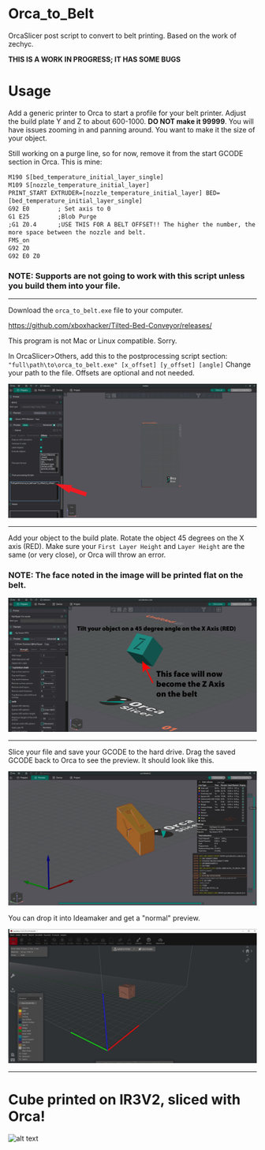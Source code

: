 # Orca_to_Belt
OrcaSlicer post script to convert to belt printing.
Based on the work of zechyc.

**THIS IS A WORK IN PROGRESS; IT HAS SOME BUGS**

# Usage

Add a generic printer to Orca to start a profile for your belt printer. Adjust the build plate Y and Z to about 600-1000. **DO NOT make it 99999**. You will have issues zooming in and panning around. You want to make it the size of your object.

Still working on a purge line, so for now, remove it from the start GCODE section in Orca. This is mine:
```
M190 S[bed_temperature_initial_layer_single]
M109 S[nozzle_temperature_initial_layer]
PRINT_START EXTRUDER=[nozzle_temperature_initial_layer] BED=[bed_temperature_initial_layer_single]
G92 E0        ; Set axis to 0
G1 E25        ;Blob Purge
;G1 Z0.4      ;USE THIS FOR A BELT OFFSET!! The higher the number, the more space between the nozzle and belt.
FMS_on
G92 Z0
G92 E0 Z0

```

### NOTE: Supports are not going to work with this script unless you build them into your file.

---
Download the `orca_to_belt.exe` file to your computer.

https://github.com/xboxhacker/Tilted-Bed-Conveyor/releases/

This program is not Mac or Linux compatible. Sorry.


In OrcaSlicer>Others, add this to the postprocessing script section:
`"full\path\to\orca_to_belt.exe" [x_offset] [y_offset] [angle]`
Change your path to the file. Offsets are optional and not needed.

![alt text](https://github.com/xboxhacker/Tilted-Bed-Conveyor/blob/master/images/postporcessing.png)

---

 Add your object to the build plate. Rotate the object 45 degrees on the X axis (RED). Make sure your `First Layer Height` and `Layer Height` are the same (or very close), or Orca will throw an error.

### NOTE: The face noted in the image will be printed flat on the belt.
 
 ![alt text](https://github.com/xboxhacker/Tilted-Bed-Conveyor/blob/master/images/face.png)

---

 Slice your file and save your GCODE to the hard drive.
 Drag the saved GCODE back to Orca to see the preview. It should look like this.

 
 ![alt text](https://github.com/xboxhacker/Tilted-Bed-Conveyor/blob/master/images/xyz1.jpg)
 

 You can drop it into Ideamaker and get a "normal" preview.
 
![alt_text](https://github.com/xboxhacker/Tilted-Bed-Conveyor/blob/master/images/xyz2.jpg)



 ---

 
# Cube printed on IR3V2, sliced with Orca!

 ![alt text](https://github.com/xboxhacker/Tilted-Bed-Conveyor/blob/master/images/20250311_121605.jpg)
 

